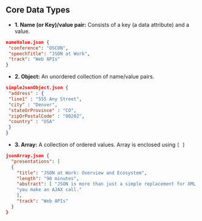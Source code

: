 ## Core Data Types
- **1. Name (or Key)/value pair:** Consists of a key (a data attribute) and a value.
```json
nameValue.json {
 "conference": "OSCON",
 "speechTitle": "JSON at Work",
 "track": "Web APIs"
}
```
- **2. Object:** An unordered collection of name/value pairs.
```json
simpleJsonObject.json {
 "address" : {
 "line1" : "555 Any Street",
 "city" : "Denver",
 "stateOrProvince" : "CO",
 "zipOrPostalCode" : "80202",
 "country" : "USA"
 }
}
```
- **3. Array:** A collection of ordered values. Array is enclosed using `[ ]`
```json
jsonArray.json {
  "presentations": [            
  {
    "title": "JSON at Work: Overview and Ecosystem",
    "length": "90 minutes",
    "abstract": [ "JSON is more than just a simple replacement for XML when",
    "you make an AJAX call."
    ],
    "track": "Web APIs"
  }
}
```

